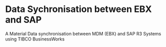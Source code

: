 # Data Sychronisation between EBX and SAP 
A Material Data synchronisation between MDM (EBX) and SAP R3 Systems using TIBCO BusinessWorks
